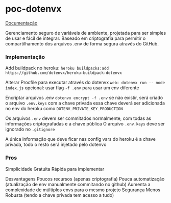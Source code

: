 # poc-dotenvx
[Documentação](https://dotenvx.com/docs)

Gerenciamento seguro de variáveis de ambiente, projetada para ser simples de usar e fácil de integrar.
Baseado em criptografia para permitir o compartilhamento dos arquivos .env de forma segura através do GitHub.

### Implementação

Add buildpack no heroku:
`heroku buildpacks:add https://github.com/dotenvx/heroku-buildpack-dotenvx`

Alterar Procfile para executar através do dotenvx
`web: dotenvx run -- node index.js`
opcional: usar flag `-f .env` para usar um env diferente

Encriptar arquivos .env
`dotenvx encrypt -f .env`
se não existir, será criado o arquivo `.env.keys` com a chave privada
essa chave deverá ser adicionada no env do heroku como `DOTENV_PRIVATE_KEY_PRODUCTION`

Os arquivos `.env` devem ser commitados normalmente,
com todas as informações criptografadas e a chave pública
O arquivo `.env.keys` deve ser ignorado no `.gitignore`

A única informação que deve ficar nas config vars do heroku é a chave privada,
todo o resto será injetado pelo dotenvx

### Pros
Simplicidade
Gratuita
Rápida para implementar

Desvantagens
Poucos recursos (apenas criptografia)
Pouca automatização (atualização de env manualmente commitando no github)
Aumenta a complexidade de múltiplos envs para o mesmo projeto
Segurança Menos Robusta (tendo a chave privada tem acesso a tudo)


